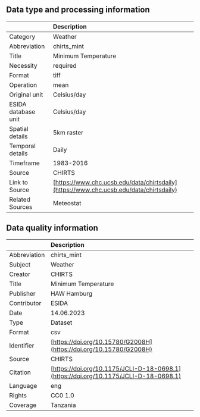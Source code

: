 ## Data type and processing information 

|                     | Description                                                                            |
|:--------------------|:---------------------------------------------------------------------------------------|
| Category            | Weather                                                                                |
| Abbreviation        | chirts_mint                                                                            |
| Title               | Minimum Temperature                                                                    |
| Necessity           | required                                                                               |
| Format              | tiff                                                                                   |
| Operation           | mean                                                                                   |
| Original unit       | Celsius/day                                                                            |
| ESIDA database unit | Celsius/day                                                                            |
| Spatial details     | 5km raster                                                                             |
| Temporal details    | Daily                                                                                  |
| Timeframe           | 1983-2016                                                                              |
| Source              | CHIRTS                                                                                 |
| Link to Source      | [https://www.chc.ucsb.edu/data/chirtsdaily](https://www.chc.ucsb.edu/data/chirtsdaily) |
| Related Sources     | Meteostat                                                                              |

## Data quality information 

|              | Description                                                                          |
|:-------------|:-------------------------------------------------------------------------------------|
| Abbreviation | chirts_mint                                                                          |
| Subject      | Weather                                                                              |
| Creator      | CHIRTS                                                                               |
| Title        | Minimum Temperature                                                                  |
| Publisher    | HAW Hamburg                                                                          |
| Contributor  | ESIDA                                                                                |
| Date         | 14.06.2023                                                                           |
| Type         | Dataset                                                                              |
| Format       | csv                                                                                  |
| Identifier   | [https://doi.org/10.15780/G2008H](https://doi.org/10.15780/G2008H)                   |
| Source       | CHIRTS                                                                               |
| Citation     | [https://doi.org/10.1175/JCLI-D-18-0698.1](https://doi.org/10.1175/JCLI-D-18-0698.1) |
| Language     | eng                                                                                  |
| Rights       | CC0 1.0                                                                              |
| Coverage     | Tanzania                                                                             |